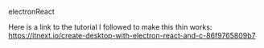 electronReact


Here is a link to the tutorial I followed to make this thin works: https://itnext.io/create-desktop-with-electron-react-and-c-86f9765809b7
